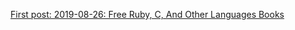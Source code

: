 [First post: 2019-08-26: Free Ruby, C, And Other Languages Books](https://stardragonex.github.io/DragonRubyGameToolkitResources/2019/08/26/Free-Ruby-C-And-Other-Languages-Books)
